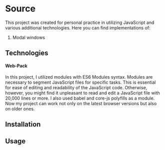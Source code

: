 # Source

This project was created for personal practice in utilizing JavaScript and various additional technologies. Here you can find implementations of:
1. Modal windows

## Technologies

#### Web-Pack

In this project, I utilized modules with ES6 Modules syntax. Modules are necessary to segment JavaScript files for specific tasks. This is essential for ease of editing and readability of the JavaScript code. Otherwise, however, you might find it unpleasant to read and edit a JavaScript file with 20,000 lines or more. I also used babel and core-js polyfills as a module. Now my project can work not only on the latest browser versions but also on older ones.

## Installation

## Usage

